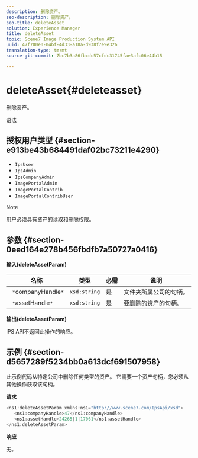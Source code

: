 ```yaml
---
description: 删除资产。
seo-description: 删除资产。
seo-title: deleteAsset
solution: Experience Manager
title: deleteAsset
topic: Scene7 Image Production System API
uuid: 47f700e0-04bf-4d33-a18a-d938f7e9e326
translation-type: tm+mt
source-git-commit: 7bc7b3a86fbcdc57cfdc31745fae3afc06e44b15

---
```



# deleteAsset{#deleteasset}

删除资产。

语法

## 授权用户类型 {#section-e913be43b684491daf02bc73211e4290}

* `IpsUser`
* `IpsAdmin`
* `IpsCompanyAdmin`
* `ImagePortalAdmin`
* `ImagePortalContrib`
* `ImagePortalContribUser`

>[!NOTE]
>
>用户必须具有资产的读取和删除权限。

## 参数 {#section-0eed164e278b456fbdfb7a50727a0416}

**输入(deleteAssetParam)**

| 名称 | 类型 | 必需 | 说明 |
|---|---|---|---|
| ` *`companyHandle`*` | `xsd:string` | 是 | 文件夹所属公司的句柄。 |
| ` *`assetHandle`*` | `xsd:string` | 是 | 要删除的资产的句柄。 |

**输出(deleteAssetParam)**

IPS API不返回此操作的响应。

## 示例 {#section-d5657289f5234bb0a613dcf691507958}

此示例代码从特定公司中删除任何类型的资产。 它需要一个资产句柄，您必须从其他操作获取该句柄。

**请求**

```java
<ns1:deleteAssetParam xmlns:ns1="http://www.scene7.com/IpsApi/xsd">
   <ns1:companyHandle>47</ns1:companyHandle>
   <ns1:assetHandle>24265|1|17061</ns1:assetHandle>
</ns1:deleteAssetParam>
```

**响应**

无。
